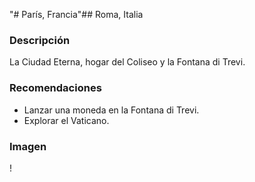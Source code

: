 "# París, Francia"## Roma, Italia

### Descripción
La Ciudad Eterna, hogar del Coliseo y la Fontana di Trevi.

### Recomendaciones
- Lanzar una moneda en la Fontana di Trevi.
- Explorar el Vaticano.

### Imagen
\![](https://upload.wikimedia.org/wikipedia/commons/3/3e/Colosseum_in_Rome%2C_Italy_-_April_2007.jpg)
